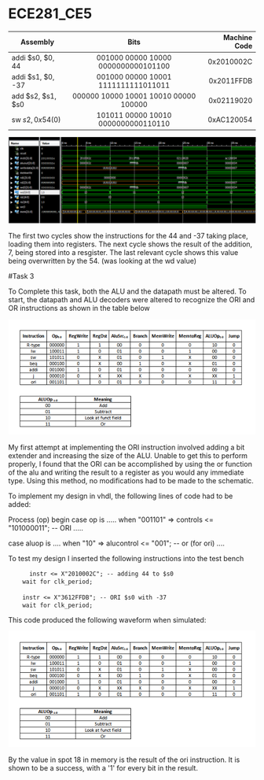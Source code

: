 ECE281_CE5
==========


| Assembly        | Bits           | Machine Code  |
| ------------- |:-------------:| -----:|
| addi $s0, $0, 44  | 001000 00000 10000 0000000000101100   | 0x2010002C |
| addi $s1, $0, -37 | 001000 00000 10001 1111111111011011   | 0x2011FFDB |
| add $s2, $s1, $s0| 000000 10000 10001 10010 00000 100000 | 0x02119020 |
| sw $s2, 0x54($0)  | 101011 00000 10010 0000000000110110   | 0xAC120054 |

![](https://github.com/C16erikthompson/ECE281_CE5/blob/master/Waveform.png?raw=true)

The first two cycles show the instructions for the 44 and -37 taking place, loading them into registers.  The next cycle shows the result of the addition, 7, being stored into a resgister.  The last relevant cycle shows this value being overwritten by the 54.  (was looking at the wd value)

 
#Task 3

To Complete this task, both the ALU and the datapath must be altered.  To start, the datapath and ALU decoders were altered to recognize the ORI and OR instructions as shown in the table below

![](https://github.com/C16erikthompson/ECE281_CE5/blob/master/ALUinstr.png?raw=true)


My first attempt at implementing the ORI instruction involved adding a bit extender and increasing the size of the ALU.  Unable to get this to perform properly, I found that the ORI can be accomplished by using the or function of the alu and writing the result to a register as you would any immediate type.  Using this method, no modifications had to be made to the schematic.

To implement my design in vhdl, the following lines of code had to be added:

Process (op) begin
 case op is
 .....
 when "001101" => controls <= "101000011"; -- ORI
 .....
 
 case aluop is
 ....
 when "10" => alucontrol <= "001"; -- or (for ori) 
 ....
 
 
To test my design I inserted the following instructions into the test bench

     	  instr <= X"2010002C"; -- adding 44 to $s0
        wait for clk_period;
        
        instr <= X"3612FFDB"; -- ORI $s0 with -37
        wait for clk_period;
        
This code produced the following waveform when simulated:

![](https://github.com/C16erikthompson/ECE281_CE5/blob/master/ALUinstr.png?raw=true)

By the value in spot 18 in memory is the result of the ori instruction.  It is shown to be a success, with a '1' for every bit in the result.
